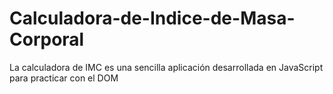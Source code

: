 # Calculadora-de-Indice-de-Masa-Corporal
La calculadora de IMC es una sencilla aplicación desarrollada en JavaScript para practicar con el DOM 
